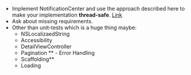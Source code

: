 - Implement NotificationCenter and use the approach described here to make your implementation **thread-safe**. [Link](https://dmytro-anokhin.medium.com/concurrency-in-swift-reader-writer-lock-4f255ae73422)
- Ask about missing requirements. 
- Other than unit-tests which is a huge thing maybe:
  - NSLocalizaedString
  - Accessibility
  - DetailViewController
  - Pagination
 ** - Error Handling
  - Scaffolding**
  - Loading 
